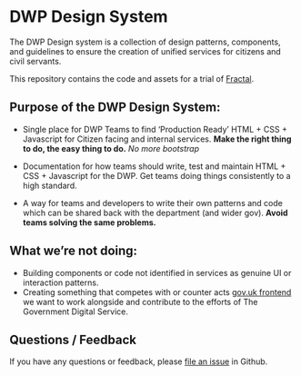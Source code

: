 
<img src="https://raw.githubusercontent.com/dwpdigitaltech/dwp-design/dev/app/assets/images/patch.jpg" alt="">

# DWP Design System

The DWP Design system is a collection of design patterns, components, and guidelines to ensure the creation of unified services for citizens and civil servants.

This repository contains the code and assets for a trial of [Fractal](http://fractal.build).

## Purpose of the DWP Design System:

* Single place for DWP Teams to find ‘Production Ready’ HTML + CSS + Javascript for Citizen facing and internal services. **Make the right thing to do, the easy thing to do.** *No more bootstrap*

* Documentation for how teams should write, test and maintain HTML + CSS + Javascript for the DWP. Get teams doing things consistently to a high standard.

* A way for teams and developers to write their own patterns and code which can be shared back with the department (and wider gov). **Avoid teams solving the same problems.**

## What we’re not doing:

- Building components or code not identified in services as genuine UI or interaction patterns. 
- Creating something that competes with or counter acts [gov.uk frontend](https://github.com/alphagov/govuk_frontend_alpha) we want to work alongside and contribute to the efforts of The Government Digital Service.

## Questions / Feedback

If you have any questions or feedback, please [file an issue](https://github.com/dwpdigitaltech/dwp-design/issues) in Github.
